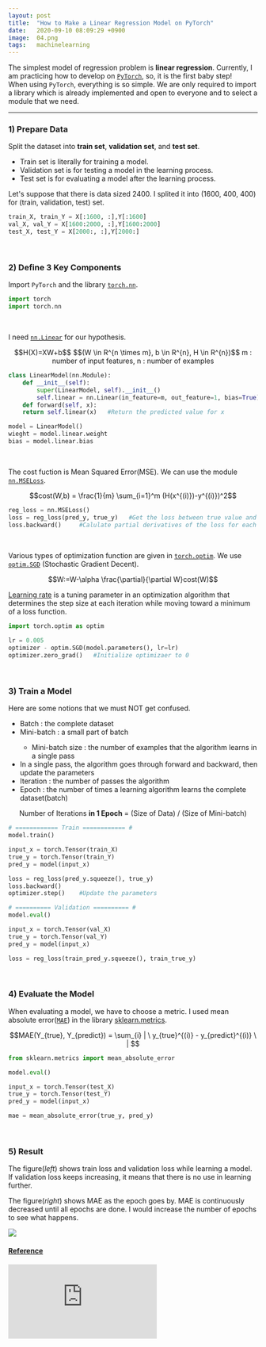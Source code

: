 ```yaml
---
layout: post
title:  "How to Make a Linear Regression Model on PyTorch"
date:   2020-09-10 08:09:29 +0900
image:  04.png
tags:   machinelearning
---
```


The simplest model of regression problem is <strong>linear regression</strong>. Currently, I am practicing how to develop on [`PyTorch`][PyTorch], so, it is the first baby step!
<br />
When using `PyTorch`, everything is so simple. We are only required to import a library which is already implemented and open to everyone and to select a module that we need.

---
### 1) Prepare Data
Split the dataset into <strong>train set</strong>, <strong>validation set</strong>, and <strong>test set</strong>.

<ul>
<li>Train set is literally for training a model.</li>
<li>Validation set is for testing a model in the learning process.</li>
<li>Test set is for evaluating a model after the learning process.</li>
</ul>

Let's suppose that there is data sized 2400. I splited it into (1600, 400, 400) for (train, validation, test) set.

```python
train_X, train_Y = X[:1600, :],Y[:1600]
val_X, val_Y = X[1600:2000, :],Y[1600:2000]
test_X, test_Y = X[2000:, :],Y[2000:]
```
<br />

### 2) Define 3 Key Components
Import `PyTorch` and the library [`torch.nn`][torch.nn].
```python
import torch
import torch.nn
```
<br />

I need [`nn.Linear`][nn.Linear] for our hypothesis.

<div align="center">
$$H(X)=XW+b$$ 
$$(W \in R^{n \times m}, b \in R^{n}, H \in R^{n})$$
m : number of input features, n : number of examples
</div>

```python
class LinearModel(nn.Module):
    def __init__(self):
        super(LinearModel, self).__init__()
        self.linear = nn.Linear(in_feature=m, out_feature=1, bias=True)
    def forward(self, x):
    return self.linear(x)   #Return the predicted value for x

model = LinearModel()
wieght = model.linear.weight
bias = model.linear.bias
```
<br />

The cost fuction is Mean Squared Error(MSE). We can use the module [`nn.MSELoss`][nn.MSELoss].

<div align="center">
$$cost(W,b) = \frac{1}{m} \sum_{i=1}^m (H(x^{(i)})-y^{(i)})^2$$
</div>

```python
reg_loss = nn.MSELoss()
loss = reg_loss(pred_y, true_y)   #Get the loss between true value and predicted value
loss.backward()     #Calulate partial derivatives of the loss for each parameter 
```
 
<br />

Various types of optimization function are given in [`torch.optim`][torch.optim]. We use [`optim.SGD`][optim.SGD] (Stochastic Gradient Decent).

<div align="center">
$$W:=W-\alpha \frac{\partial}{\partial W}cost(W)$$
</div>

[Learning rate][Learning rate] is a tuning parameter in an optimization algorithm that determines the step size at each iteration while moving toward a minimum of a loss function. 

```python
import torch.optim as optim
 
lr = 0.005
optimizer - optim.SGD(model.parameters(), lr=lr)
optimizer.zero_grad()   #Initialize optimizaer to 0
```

<br />

### 3) Train a Model
Here are some notions that we must NOT get confused.

<ul>
<li>Batch : the complete dataset </li>
<li>Mini-batch : a small part of batch </li>
    <ul>
    <li>Mini-batch size : the number of examples that the algorithm learns in a single pass </li>
    </ul>
<li>In a single pass, the algorithm goes through forward and backward, then update the parameters </li>
<li>Iteration : the number of passes the algorithm </li>
<li>Epoch : the number of times a learning algorithm learns the complete dataset(batch) </li>
</ul>

<div align="center">
Number of Iterations <strong>in 1 Epoch</strong> = (Size of Data) / (Size of Mini-batch)
</div>

```python
# ============ Train ============ #
model.train()

input_x = torch.Tensor(train_X)
true_y = torch.Tensor(train_Y)
pred_y = model(input_x)

loss = reg_loss(pred_y.squeeze(), true_y)
loss.backward()
optimizer.step()    #Update the parameters

# ========== Validation ========== #
model.eval()

input_x = torch.Tensor(val_X)
true_y = torch.Tensor(val_Y)
pred_y = model(input_x)

loss = reg_loss(train_pred_y.squeeze(), train_true_y)
```

<br />

### 4) Evaluate the Model
When evaluating a model, we have to choose a metric. I used mean absolute error([`MAE`][MAE]) in the library [sklearn.metrics][sklearn.metrics].

<div align="center">
$$MAE(Y_{true}, Y_{predict}) = \sum_{i} | \ y_{true}^{(i)} - y_{predict}^{(i)} \ | $$
</div>

```python
from sklearn.metrics import mean_absolute_error

model.eval()

input_x = torch.Tensor(test_X)
true_y = torch.Tensor(test_Y)
pred_y = model(input_x)

mae = mean_absolute_error(true_y, pred_y)
```

<br />

### 5) Result
The figure(<em>left</em>) shows train loss and validation loss while learning a model. If validation loss keeps increasing, it means that there is no use in learning further.

The figure(<em>right</em>) shows MAE as the epoch goes by. MAE is continuously decreased until all epochs are done. I would increase the number of epochs to see what happens.


![]({{site.baseurl}}/images/05.png)


#### [Reference][Reference] 
<iframe src="https://youtu.be/-hWgqTB09DM" frameborder="0" allowfullscreen></iframe>


[PyTorch]: https://pytorch.org/
[torch.nn]: https://pytorch.org/docs/stable/nn.html
[nn.Linear]: https://pytorch.org/docs/stable/generated/torch.nn.Linear.html?highlight=nn%20linear#torch.nn.Linear
[nn.MSELoss]: https://pytorch.org/docs/stable/generated/torch.nn.MSELoss.html
[torch.optim]: https://pytorch.org/docs/master/optim.html#torch-optim
[optim.SGD]: https://pytorch.org/docs/master/optim.html?highlight=sgd#torch.optim.SGD
[Learning rate]: https://en.wikipedia.org/wiki/Learning_rate
[MAE]: https://scikit-learn.org/stable/modules/generated/sklearn.metrics.mean_absolute_error.html
[sklearn.metrics]: https://scikit-learn.org/stable/modules/classes.html#module-sklearn.metrics
[Reference]: https://github.com/heartcored98/Standalone-DeepLearning